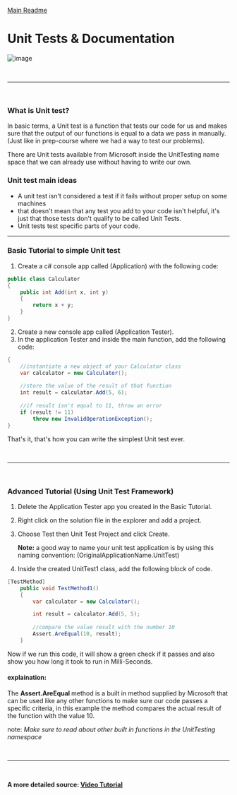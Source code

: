 [Main Readme](https://github.com/shadilios/reading-notes/blob/main/README.md)

# Unit Tests & Documentation

![image](https://martinfowler.com/bliki/images/unitTest/sketch.png)

<br><hr><br>

### What is Unit test?

In basic terms, a Unit test is a function that tests our code for us and makes sure that the output of our functions is equal to a data we pass in manually. (Just like in prep-course where we had a way to test our problems).

There are Unit tests available from Microsoft inside the UnitTesting name space that we can already use without having to write our own.


### Unit test main ideas

* A unit test isn't considered a test if it fails without proper setup on some machines
* that doesn't mean that any test you add to your code isn't helpful, it's just that those tests don't qualify to be called Unit Tests.
* Unit tests test specific parts of your code.

<hr>

### Basic Tutorial to simple Unit test

1. Create a c# console app called (Application) with the following code:

```cs
public class Calculator
{
    public int Add(int x, int y)
    {
        return x + y;
    }
}
```


2. Create a new console app called (Application Tester).
3. In the application Tester and inside the main function, add the following code:

```cs
{
	//instantiate a new object of your Calculator class
	var calculator = new Calculator();
	
	//store the value of the result of that function
    int result = calculator.Add(5, 6);
	
	//if result isn't equal to 11, throw an error
    if (result != 11)
    	throw new InvalidOperationException();
}
```

That's it, that's how you can write the simplest Unit test ever.

<br><hr><br>

### Advanced Tutorial (Using Unit Test Framework)

1. Delete the Application Tester app you created in the Basic Tutorial.
2. Right click on the solution file in the explorer and add a project.
3. Choose Test then Unit Test Project and click Create.

	<b>Note:</b> a good way to name your unit test application is by using this naming convention: (OriginalApplicationName.UnitTest)

4. Inside the created UnitTest1 class, add the following block of code.

```cs
[TestMethod]
    public void TestMethod1()
    {
        var calculator = new Calculator();

        int result = calculator.Add(5, 5);
		
		//compare the value result with the number 10
        Assert.AreEqual(10, result);
    }
```

Now if we run this code, it will show a green check if it passes and also show you how long it took to run in Milli-Seconds.

#### explaination:

 The <b> Assert.AreEqual </b> method is a built in method supplied by Microsoft that can be used like any other functions to make sure our code passes a specific criteria, in this example the method compares the actual result of the function with the value 10.
 
 note: <i>Make sure to read about other built in functions in the UnitTesting namespace</i>
 
 <br><hr><br>
 
 <b>A more detailed source: [Video Tutorial](https://www.youtube.com/watch?v=HYrXogLj7vg)</b>

